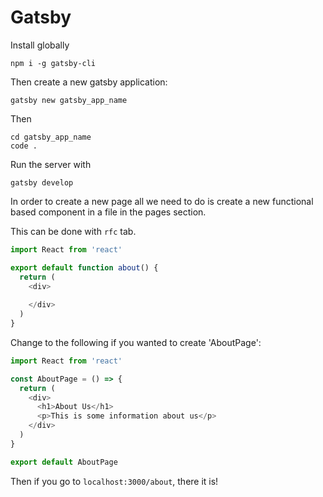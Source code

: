 # Gatsby

Install globally
```
npm i -g gatsby-cli
```
Then create a new gatsby application:
```
gatsby new gatsby_app_name
```
Then
```
cd gatsby_app_name
code .
```
Run the server with
```
gatsby develop
```

In order to create a new page all we need to do is create a new functional based component in a file in the pages section.

This can be done with ```rfc``` tab.

```JavaScript
import React from 'react'

export default function about() {
  return (
    <div>
      
    </div>
  )
}
```
Change to the following if you wanted to create 'AboutPage':
```JavaScript
import React from 'react'

const AboutPage = () => {
  return (
    <div>
      <h1>About Us</h1>
      <p>This is some information about us</p>
    </div>
  )
}

export default AboutPage
```

Then if you go to ```localhost:3000/about```, there it is!

